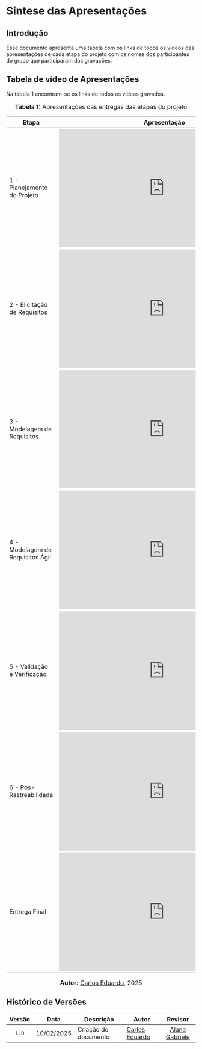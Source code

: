 # Síntese das Apresentações

## Introdução

Esse documento apresenta uma tabela com os links de todos os vídeos das apresentações de cada etapa do projeto com os nomes dos participantes do grupo que participaram das gravações.

## Tabela de vídeo de Apresentações

Na tabela 1 encontram-se os links de todos os vídeos gravados.

<div align="center">
<font size="3"><p style="text-align: center"><b>Tabela 1:</b> Apresentações das entregas das etapas do projeto</p></font>

<table>
  <thead>
    <tr>
      <th>Etapa</th>
      <th>Apresentação</th>
      <th>Participantes</th>
    </tr>
  </thead>
  <tbody>
    <tr>
      <td>1 - Planejamento do Projeto</td>
      <td><iframe width="560" height="315" src="https://www.youtube.com/embed/TRzRAvN-fPs?si=svruPUjUH4cvs0Lw" title="Apresentação 1" frameborder="0" allow="accelerometer; autoplay; clipboard-write; encrypted-media; gyroscope; picture-in-picture; web-share" allowfullscreen></iframe></td>
      <td><a href="https://github.com/alanagabriele">Alana Gabriele,</a> <br> 
          <a href="https://github.com/dudupaz"> Carlos Eduardo,</a> <br> 
          <a href="https://github.com/GenilsonJrs"> Genilson Silva,</a> <br> 
          <a href="https://github.com/SamuelRicosta"> Samuel Ribeiro</a></td>
    </tr>
    <tr>
      <td>2 - Elicitação de Requisitos</td>
      <td><iframe width="560" height="315" src="https://www.youtube.com/embed/LW8I0x0yeC0?si=Z-rXoVpiBqGJdVGD" title="Apresentação 2" frameborder="0" allow="accelerometer; autoplay; clipboard-write; encrypted-media; gyroscope; picture-in-picture" allowfullscreen></iframe></td>
            <td><a href="https://github.com/alanagabriele">Alana Gabriele,</a> <br> 
          <a href="https://github.com/dudupaz"> Carlos Eduardo,</a> <br> 
          <a href="https://github.com/GenilsonJrs"> Genilson Silva,</a> <br> 
          <a href="https://github.com/SamuelRicosta"> Samuel Ribeiro</a></td>
    </tr>
    <tr>
      <td>3 - Modelagem de Requisitos</td>
      <td><iframe width="560" height="315" src="https://www.youtube.com/embed/uYlCJQh_-8I?si=WDPkF-GzeIsgSArn" title="Apresentação 3" frameborder="0" allow="accelerometer; autoplay; clipboard-write; encrypted-media; gyroscope; picture-in-picture" allowfullscreen></iframe></td>
            <td><a href="https://github.com/alanagabriele">Alana Gabriele,</a> <br> 
          <a href="https://github.com/dudupaz"> Carlos Eduardo,</a> <br> 
          <a href="https://github.com/GenilsonJrs"> Genilson Silva,</a> <br> 
          <a href="https://github.com/SamuelRicosta"> Samuel Ribeiro</a></td>
    </tr>
    <tr>
      <td>4 - Modelagem de Requisitos Ágil</td>
      <td><iframe width="560" height="315" src="https://www.youtube.com/embed/g_9RWDIX-zE?si=-iPCGR9Pq_jGI87a" title="Apresentação 4" frameborder="0" allow="accelerometer; autoplay; clipboard-write; encrypted-media; gyroscope; picture-in-picture" allowfullscreen></iframe></td>
            <td><a href="https://github.com/alanagabriele">Alana Gabriele,</a> <br> 
          <a href="https://github.com/dudupaz"> Carlos Eduardo,</a> <br> 
          <a href="https://github.com/GenilsonJrs"> Genilson Silva,</a> <br> 
          <a href="https://github.com/SamuelRicosta"> Samuel Ribeiro</a></td>
    </tr>
    <tr>
      <td>5 - Validação e Verificação</td>
      <td><iframe width="560" height="315" src="https://www.youtube.com/embed/eOcCjjiyVto?si=bPdrnJyq-foizHJ4" title="Apresentação 5.1" frameborder="0" allow="accelerometer; autoplay; clipboard-write; encrypted-media; gyroscope; picture-in-picture" allowfullscreen></iframe></td>
            <td><a href="https://github.com/alanagabriele">Alana Gabriele,</a> <br> 
          <a href="https://github.com/dudupaz"> Carlos Eduardo,</a> <br> 
          <a href="https://github.com/GenilsonJrs"> Genilson Silva,</a> <br> 
          <a href="https://github.com/SamuelRicosta"> Samuel Ribeiro</a></td>
    </tr>
    <tr>
      <td>6 - Pós-Rastreabilidade</td>
      <td><iframe width="560" height="315" src="https://www.youtube.com/embed/jkO5Pb_HzYA?si=f7UrhF4mAEm3L5CU" title="Apresentação 6" frameborder="0" allow="accelerometer; autoplay; clipboard-write; encrypted-media; gyroscope; picture-in-picture" allowfullscreen></iframe></td>
            <td><a href="https://github.com/alanagabriele">Alana Gabriele,</a> <br> 
          <a href="https://github.com/dudupaz"> Carlos Eduardo,</a> <br> 
          <a href="https://github.com/GenilsonJrs"> Genilson Silva,</a> <br> 
          <a href="https://github.com/SamuelRicosta"> Samuel Ribeiro</a></td>
    </tr>
    <tr>
      <td>Entrega Final</td>
      <td><iframe width="560" height="315" src="https://www.youtube.com/embed/PiAplLkf9vg" title="Apresentação Final" frameborder="0" allow="accelerometer; autoplay; clipboard-write; encrypted-media; gyroscope; picture-in-picture" allowfullscreen></iframe>
      </td>
            <td><a href="https://github.com/alanagabriele">Alana Gabriele,</a> <br>
          <a href="https://github.com/dudupaz"> Carlos Eduardo,</a> <br>
          <a href="https://github.com/GenilsonJrs"> Genilson Silva,</a> <br>
          <a href="https://github.com/SamuelRicosta"> Samuel Ribeiro</a></td>
    </tr>
  </tbody>
</table>

<font size="3"><p style="text-align: center"><b>Autor:</b> <a href="https://github.com/dudupaz">Carlos Eduardo</a>, 2025</p></font>
</div>

## Histórico de Versões

| Versão | Data   | Descrição     | Autor     |  Revisor        |
| :----: | ------ | ------------- | --------- | :-------------: |
| `1.0`  | 10/02/2025 | Criação do documento | [Carlos Eduardo](https://github.com/dudupaz)  | [Alana Gabriele](https://github.com/alanagabriele) |
